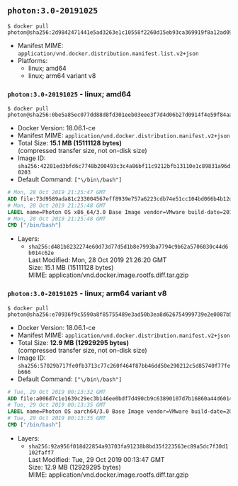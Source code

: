 ## `photon:3.0-20191025`

```console
$ docker pull photon@sha256:2d9842471441e5ad3263e1c10558f2260d15eb93ca369919f8a12ad0918c2076
```

-	Manifest MIME: `application/vnd.docker.distribution.manifest.list.v2+json`
-	Platforms:
	-	linux; amd64
	-	linux; arm64 variant v8

### `photon:3.0-20191025` - linux; amd64

```console
$ docker pull photon@sha256:0be5a85ec077dd88d8fd301eeb03eee3f7d4d06b27d0914f4e59f84aa171ce54
```

-	Docker Version: 18.06.1-ce
-	Manifest MIME: `application/vnd.docker.distribution.manifest.v2+json`
-	Total Size: **15.1 MB (15111128 bytes)**  
	(compressed transfer size, not on-disk size)
-	Image ID: `sha256:42281ed3bfd6c7748b200493c3c4a86bf11c9212bfb13110e1c89831a96d0203`
-	Default Command: `["\/bin\/bash"]`

```dockerfile
# Mon, 28 Oct 2019 21:25:47 GMT
ADD file:73d9589ada81c233004567eff8939e757a6223cdb74e51cc104bd066b4b12d7e in / 
# Mon, 28 Oct 2019 21:25:48 GMT
LABEL name=Photon OS x86_64/3.0 Base Image vendor=VMware build-date=20191025
# Mon, 28 Oct 2019 21:25:48 GMT
CMD ["/bin/bash"]
```

-	Layers:
	-	`sha256:d481b8232274e60d73d77d5d1b8e7993ba7794c9b62a5706030c44d6b014c62e`  
		Last Modified: Mon, 28 Oct 2019 21:26:20 GMT  
		Size: 15.1 MB (15111128 bytes)  
		MIME: application/vnd.docker.image.rootfs.diff.tar.gzip

### `photon:3.0-20191025` - linux; arm64 variant v8

```console
$ docker pull photon@sha256:e70936f9c5590a8f85755489e3ad50b3ea8d626754999739e2e0087b5faf7a32
```

-	Docker Version: 18.06.1-ce
-	Manifest MIME: `application/vnd.docker.distribution.manifest.v2+json`
-	Total Size: **12.9 MB (12929295 bytes)**  
	(compressed transfer size, not on-disk size)
-	Image ID: `sha256:57029b717fe0fb3713c77c260f464f87bb46dd50e290212c5d85740f77feb666`
-	Default Command: `["\/bin\/bash"]`

```dockerfile
# Tue, 29 Oct 2019 00:13:32 GMT
ADD file:a006d7c1e1639c29ec3b146ee0bdf7d490cb9c63890107d7b16860a44d601498 in / 
# Tue, 29 Oct 2019 00:13:35 GMT
LABEL name=Photon OS aarch64/3.0 Base Image vendor=VMware build-date=20191025
# Tue, 29 Oct 2019 00:13:35 GMT
CMD ["/bin/bash"]
```

-	Layers:
	-	`sha256:92a956f018d22854a93703fa91238b8bd35f223563ec89a5dc7f30d1102faff7`  
		Last Modified: Tue, 29 Oct 2019 00:13:47 GMT  
		Size: 12.9 MB (12929295 bytes)  
		MIME: application/vnd.docker.image.rootfs.diff.tar.gzip
